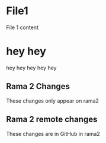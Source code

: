 # File1
File 1 content

# hey hey
hey hey hey hey hey

## Rama 2 Changes
These changes only appear on rama2

## Rama 2 remote changes
These changes are in GitHub in rama2
